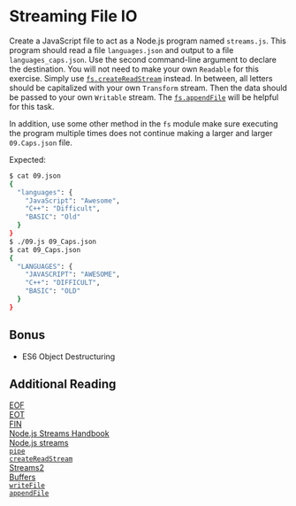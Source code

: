 # Streaming File IO

Create a JavaScript file to act as a Node.js program named `streams.js`. This program
should read a file `languages.json` and output to a file `languages_caps.json`. Use the second
command-line argument to declare the destination. You will not need to make your own `Readable` for this exercise. Simply use
[`fs.createReadStream`][createreadstream] instead. In between, all letters
should be capitalized with your own `Transform` stream. Then the data should be passed to your own `Writable` stream. The [`fs.appendFile`][appendfile] will be helpful
for this task.

In addition, use some other method in the `fs` module make sure executing the
program multiple times does not continue making a larger and larger
`09.Caps.json` file.

Expected:

```bash
$ cat 09.json
{
  "languages": {
    "JavaScript": "Awesome",
    "C++": "Difficult",
    "BASIC": "Old"
  }
}
$ ./09.js 09_Caps.json
$ cat 09_Caps.json
{
  "LANGUAGES": {
    "JAVASCRIPT": "AWESOME",
    "C++": "DIFFICULT",
    "BASIC": "OLD"
  }
}
```

## Bonus

-   ES6 Object Destructuring

## Additional Reading

[EOF][eof]  
[EOT][eot]  
[FIN][fin]  
[Node.js Streams Handbook][streamhandbook]  
[Node.js streams][node.js streams]  
[`pipe`][pipe]  
[`createReadStream`][createreadstream]  
[Streams2][streams2]  
[Buffers][Buffers]  
[`writeFile`][writefile]  
[`appendFile`][appendfile]  

[eof]: https://en.wikipedia.org/wiki/End-of-file
[eot]: https://en.wikipedia.org/wiki/End-of-Transmission_character
[fin]: https://en.wikipedia.org/wiki/Transmission_Control_Protocol#Connection_termination
[node.js streams]: https://nodejs.org/api/stream.html
[pipe]: https://nodejs.org/api/stream.html#stream_readable_pipe_destination_options
[createreadstream]: https://nodejs.org/api/fs.html#fs_fs_createreadstream_path_options
[streamhandbook]: https://github.com/substack/stream-handbook
[streams2]: https://nodejs.org/en/blog/feature/streams2/
[Buffers]: https://nodejs.org/api/buffer.html
[writefile]: https://nodejs.org/api/fs.html#fs_fs_readfile_file_options_callback
[appendfile]: https://nodejs.org/api/fs.html#fs_fs_appendfile_file_data_options_callback
